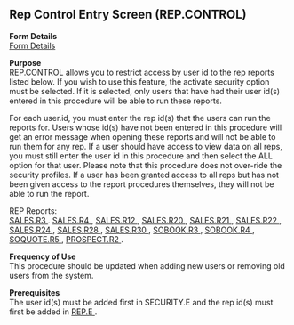 ##  Rep Control Entry Screen (REP.CONTROL)

<PageHeader />

**Form Details**  
[ Form Details ](REP-CONTROL-1/README.md)   

**Purpose**  
REP.CONTROL allows you to restrict access by user id to the rep reports listed
below. If you wish to use this feature, the activate security option must be
selected. If it is selected, only users that have had their user id(s) entered
in this procedure will be able to run these reports.  
  
For each user.id, you must enter the rep id(s) that the users can run the
reports for. Users whose id(s) have not been entered in this procedure will
get an error message when opening these reports and will not be able to run
them for any rep. If a user should have access to view data on all reps, you
must still enter the user id in this procedure and then select the ALL option
for that user. Please note that this procedure does not over-ride the security
profiles. If a user has been granted access to all reps but has not been given
access to the report procedures themselves, they will not be able to run the
report.  
  
REP Reports:  
[ SALES.R3 ](SALES-R3/README.md) . [ SALES.R4 ](SALES-R4/README.md) , [ SALES.R12 ](SALES-R12/README.md) , [ SALES.R20 ](SALES-R20/README.md) , [ SALES.R21 ](SALES-R21/README.md) , [ SALES.R22 ](SALES-R22/README.md) , [ SALES.R24 ](SALES-R24/README.md) , [ SALES.R28 ](SALES-R28/README.md) , [ SALES.R30 ](SALES-R30/README.md) , [ SOBOOK.R3 ](SOBOOK-R3/README.md) , [ SOBOOK.R4 ](SOBOOK-R4/README.md) , [ SOQUOTE.R5 ](SOQUOTE-R5/README.md) , [ PROSPECT.R2 ](PROSPECT-R2/README.md) . 

**Frequency of Use**  
This procedure should be updated when adding new users or removing old users
from the system.

**Prerequisites**  
The user id(s) must be added first in SECURITY.E and the rep id(s) must first be added in [ REP.E ](../REP-E/README.md) . 

<badge text= "Version 8.10.57" vertical="middle" />

<PageFooter />